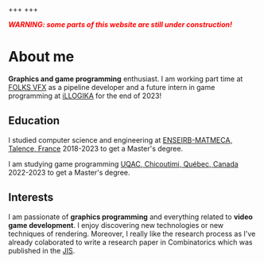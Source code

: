 +++
+++

<span style="color:red">***WARNING: some parts of this website are still under construction!***</span>

# About me

**Graphics and game programming** enthusiast. I am working part time at <a href="https://folksvfx.com" target="_blank">FOLKS VFX</a> as a pipeline developer and a future intern in game programming at <a href="https://www.illogika.com" target="_blank">iLLOGIKA</a> for the end of 2023!

## Education

I studied computer science and engineering at <a href="https://enseirb-matmeca.bordeaux-inp.fr/" target="_blank">ENSEIRB-MATMECA, Talence, France</a> 2018-2023 to get a Master's degree.

I am studying game programming <a href="https://uqac.ca/" target="_blank">UQAC, Chicoutimi, Québec, Canada</a> 2022-2023 to get a Master's degree.

## Interests

I am passionate of **graphics programming** and everything related to **video game development**.
I enjoy discovering new technologies or new techniques of rendering.
Moreover, I really like the research process as I've already colaborated to write a research paper in Combinatorics which was published in the <a href="https://cs.uwaterloo.ca/journals/JIS/VOL25/Bonichon/bonichon3.html" target="_blank">JIS</a>.